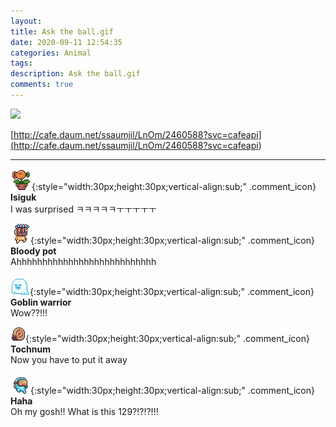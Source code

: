 ```yaml
---
layout: 
title: Ask the ball.gif
date: 2020-09-11 12:54:35
categories: Animal
tags: 
description: Ask the ball.gif
comments: true
---
```


![](https://blog.kakaocdn.net/dn/k2Qjd/btqH2yhnRmn/sCTCag82gJLrHbp5J8RcGK/img.gif)

[http://cafe.daum.net/ssaumjil/LnOm/2460588?svc=cafeapi](<http://cafe.daum.net/ssaumjil/LnOm/2460588?svc=cafeapi>)

* * *

![comment](/assets/character/plant.png){:style="width:30px;height:30px;vertical-align:sub;" .comment_icon} **Isiguk**  
I was surprised ㅋㅋㅋㅋㅋㅜㅜㅜㅜㅜ   
  
![comment](/assets/character/mask.png){:style="width:30px;height:30px;vertical-align:sub;" .comment_icon} **Bloody pot**  
Ahhhhhhhhhhhhhhhhhhhhhhhhhhh   
  
![comment](/assets/character/ghost.png){:style="width:30px;height:30px;vertical-align:sub;" .comment_icon} **Goblin warrior**  
Wow??!!!   
  
![comment](/assets/character/snail.png){:style="width:30px;height:30px;vertical-align:sub;" .comment_icon} **Tochnum**  
Now you have to put it away   
  
![comment](/assets/character/goggle.png){:style="width:30px;height:30px;vertical-align:sub;" .comment_icon} **Haha**  
Oh my gosh!! What is this 129?!?!?!!!  
  

